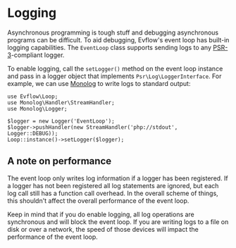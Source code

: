 # Logging
Asynchronous programming is tough stuff and debugging asynchronous programs can
be difficult. To aid debugging, Evflow's event loop has built-in logging
capabilities. The `EventLoop` class supports sending logs to any
[PSR-3](http://www.php-fig.org/psr/psr-3/)-compliant logger.

To enable logging, call the `setLogger()` method on the event loop instance and
pass in a logger object that implements `Psr\Log\LoggerInterface`. For example,
we can use [Monolog](https://github.com/Seldaek/monolog) to write logs to
standard output:

```
use Evflow\Loop;
use Monolog\Handler\StreamHandler;
use Monolog\Logger;

$logger = new Logger('EventLoop');
$logger->pushHandler(new StreamHandler('php://stdout', Logger::DEBUG));
Loop::instance()->setLogger($logger);
```

## A note on performance
The event loop only writes log information if a logger has been registered. If a
logger has not been registered all log statements are ignored, but each log call
still has a function call overhead. In the overall scheme of things, this
shouldn't affect the overall performance of the event loop.

Keep in mind that if you do enable logging, all log operations are synchronous
and will block the event loop. If you are writing logs to a file on disk or over
a network, the speed of those devices will impact the performance of the event
loop.
